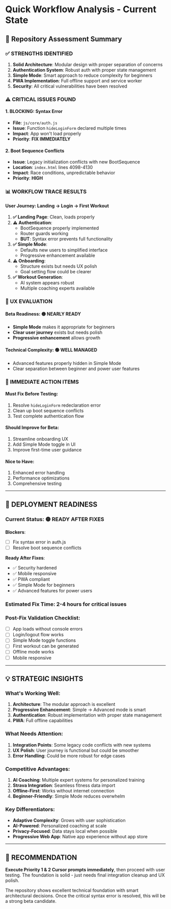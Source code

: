 # Quick Workflow Analysis - Current State

## 🎯 Repository Assessment Summary

### ✅ **STRENGTHS IDENTIFIED**
1. **Solid Architecture**: Modular design with proper separation of concerns
2. **Authentication System**: Robust auth with proper state management
3. **Simple Mode**: Smart approach to reduce complexity for beginners
4. **PWA Implementation**: Full offline support and service worker
5. **Security**: All critical vulnerabilities have been resolved

### ⚠️ **CRITICAL ISSUES FOUND**

#### 1. **BLOCKING: Syntax Error**
- **File**: `js/core/auth.js`
- **Issue**: Function `hideLoginForm` declared multiple times
- **Impact**: App won't load properly
- **Priority**: **FIX IMMEDIATELY**

#### 2. **Boot Sequence Conflicts**
- **Issue**: Legacy initialization conflicts with new BootSequence
- **Location**: `index.html` lines 4098-4130
- **Impact**: Race conditions, unpredictable behavior
- **Priority**: **HIGH**

### 📊 **WORKFLOW TRACE RESULTS**

#### User Journey: **Landing → Login → First Workout**

1. **✅ Landing Page**: Clean, loads properly
2. **⚠️ Authentication**: 
   - BootSequence properly implemented
   - Router guards working
   - **BUT**: Syntax error prevents full functionality
3. **✅ Simple Mode**: 
   - Defaults new users to simplified interface
   - Progressive enhancement available
4. **⚠️ Onboarding**: 
   - Structure exists but needs UX polish
   - Goal setting flow could be clearer
5. **✅ Workout Generation**: 
   - AI system appears robust
   - Multiple coaching experts available

### 🎨 **UX EVALUATION**

#### **Beta Readiness**: 🟡 **NEARLY READY**
- **Simple Mode** makes it appropriate for beginners
- **Clear user journey** exists but needs polish
- **Progressive enhancement** allows growth

#### **Technical Complexity**: 🟢 **WELL MANAGED**
- Advanced features properly hidden in Simple Mode
- Clear separation between beginner and power user features

### 🔧 **IMMEDIATE ACTION ITEMS**

#### **Must Fix Before Testing**:
1. Resolve `hideLoginForm` redeclaration error
2. Clean up boot sequence conflicts
3. Test complete authentication flow

#### **Should Improve for Beta**:
1. Streamline onboarding UX
2. Add Simple Mode toggle in UI
3. Improve first-time user guidance

#### **Nice to Have**:
1. Enhanced error handling
2. Performance optimizations
3. Comprehensive testing

---

## 🚀 **DEPLOYMENT READINESS**

### Current Status: **🟡 READY AFTER FIXES**

**Blockers**:
- [ ] Fix syntax error in auth.js
- [ ] Resolve boot sequence conflicts

**Ready After Fixes**:
- ✅ Security hardened
- ✅ Mobile responsive
- ✅ PWA compliant
- ✅ Simple Mode for beginners
- ✅ Advanced features for power users

### **Estimated Fix Time**: 2-4 hours for critical issues

### **Post-Fix Validation Checklist**:
- [ ] App loads without console errors
- [ ] Login/logout flow works
- [ ] Simple Mode toggle functions
- [ ] First workout can be generated
- [ ] Offline mode works
- [ ] Mobile responsive

---

## 💡 **STRATEGIC INSIGHTS**

### **What's Working Well**:
1. **Architecture**: The modular approach is excellent
2. **Progressive Enhancement**: Simple → Advanced mode is smart
3. **Authentication**: Robust implementation with proper state management
4. **PWA**: Full offline capabilities

### **What Needs Attention**:
1. **Integration Points**: Some legacy code conflicts with new systems
2. **UX Polish**: User journey is functional but could be smoother
3. **Error Handling**: Could be more robust for edge cases

### **Competitive Advantages**:
1. **AI Coaching**: Multiple expert systems for personalized training
2. **Strava Integration**: Seamless fitness data import
3. **Offline-First**: Works without internet connection
4. **Beginner-Friendly**: Simple Mode reduces overwhelm

### **Key Differentiators**:
- **Adaptive Complexity**: Grows with user sophistication
- **AI-Powered**: Personalized coaching at scale
- **Privacy-Focused**: Data stays local when possible
- **Progressive Web App**: Native app experience without app store

---

## 🎯 **RECOMMENDATION**

**Execute Priority 1 & 2 Cursor prompts immediately**, then proceed with user testing. The foundation is solid - just needs final integration cleanup and UX polish.

The repository shows excellent technical foundation with smart architectural decisions. Once the critical syntax error is resolved, this will be a strong beta candidate.